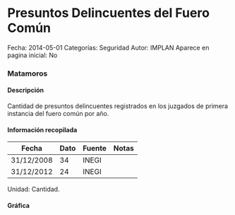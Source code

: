 Presuntos Delincuentes del Fuero Común
=====

Fecha: 2014-05-01
Categorías: Seguridad
Autor: IMPLAN
Aparece en pagina inicial: No

### Matamoros

#### Descripción

Cantidad de presuntos delincuentes registrados en los juzgados de primera instancia del fuero común por año.

#### Información recopilada

<table class="table table-hover table-bordered matriz">
  <thead>
    <tr><th>Fecha</th><th>Dato</th><th>Fuente</th><th>Notas</th></tr>
  </thead>
  <tbody>
    <tr><td class="centrado">31/12/2008</td><td class="derecha">34</td><td>INEGI</td><td></td></tr>
    <tr><td class="centrado">31/12/2012</td><td class="derecha">24</td><td>INEGI</td><td></td></tr>
  </tbody>
</table>

Unidad: Cantidad.

#### Gráfica

<div id="Morrisdgwbmlfu" class="grafica"></div>
  <!-- JAVASCRIPT DE LA GRAFICA EN Morrisdgwbmlfu -->
  <script>
  new Morris.Line({
    element: 'Morrisdgwbmlfu',
    data: [
      { fecha: '2008-12-31', dato: 34 },
      { fecha: '2012-12-31', dato: 24 }
    ],
    xkey: 'fecha',
    ykeys: ['dato'],
    labels: ['Dato'],
    lineColors: ['#FF5B02'],
    xLabelFormat: function(d) {
      return d.getDate()+'/'+(d.getMonth()+1)+'/'+d.getFullYear();
    },
    dateFormat: function (ts) {
      var d = new Date(ts);
      return d.getDate() + '/' + (d.getMonth() + 1) + '/' + d.getFullYear();
    }
  });
  </script>

